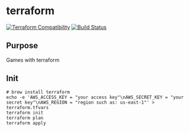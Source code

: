 # terraform
[![Terraform Compatibility](https://img.shields.io/badge/terraform-%3E%3D%200.12-blue)](docs/guides/compatibility.md)
[![Build Status](https://travis-ci.org/look4regev/terraform.svg?branch=master)](https://travis-ci.org/look4regev/terraform)

## Purpose
Games with terraform

## Init
```
# brew install terraform
echo -e 'AWS_ACCESS_KEY = "your access key"\nAWS_SECRET_KEY = "your secret key"\nAWS_REGION = "region such as: us-east-1"' > terraform.tfvars
terraform init
terraform plan
terraform apply
```

